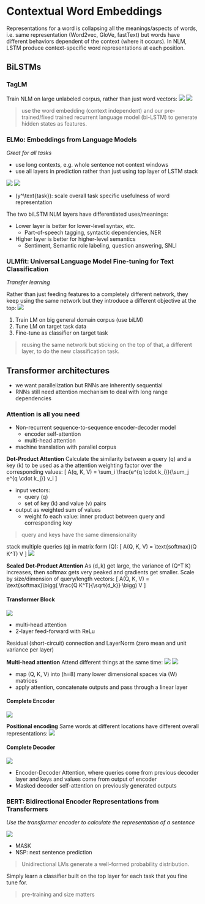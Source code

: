 # Contextual Word Embeddings
Representations for a word is collapsing all the meanings/aspects of words, i.e. same representation (Word2vec, GloVe, fastText) but words have different behaviors dependent of the context (where it occurs). In NLM, LSTM  produce context-specific word representations at each position.

## BiLSTMs
### TagLM
Train NLM on large unlabeled corpus, rather than just word vectors:
![](img/35c7c4df.png)
![](img/5e23e6e3.png)

> use the word embedding (context independent) and our pre-trained/fixed trained recurrent language model (bi-LSTM) to generate hidden states as features.

### ELMo: Embeddings from Language Models
*Great for all tasks*

- use long contexts, e.g. whole sentence not context windows
- use all layers in prediction rather than just using top layer of LSTM stack

![](img/e2dacc70.png)
![](img/04471a03.png)
- \(y^\text{task}\): scale overall task specific usefulness of word representation

The two biLSTM NLM layers have differentiated uses/meanings:
- Lower layer is better for lower-level syntax, etc.
    - Part-of-speech tagging, syntactic dependencies, NER
- Higher layer is better for higher-level semantics
    - Sentiment, Semantic role labeling, question answering, SNLI

### ULMfit: Universal Language Model Fine-tuning for Text Classification
*Transfer learning*

Rather than just feeding features to a completely different network, they keep using the same network but they introduce a different objective at the top:
![](img/983d8cdb.png)
1. Train LM on big general domain corpus (use biLM)
1. Tune LM on target task data
1. Fine-tune as classifier on target task

> reusing the same network but sticking on the top of that, a different layer, to do the new classification task.

## Transformer architectures
- we want parallelization but RNNs are inherently sequential
- RNNs still need attention mechanism to deal with long range dependencies

### Attention is all you need
- Non-recurrent sequence-to-sequence encoder-decoder model
    - encoder self-attention
    - multi-head attention
- machine translation with parallel corpus

**Dot-Product Attention**
Calculate the similarity between a query \(q\) and a key \(k\) to be used as a the attention weighting factor over the corresponding values:
\[
    A(q, K, V) = \sum_i \frac{e^{q \cdot k_i}}{\sum_j e^{q \cdot k_j}} v_i
\]
- input vectors:
    - query \(q\)
    - set of key \(k\) and value \(v\) pairs
- output as weighted sum of values
    - weight fo each value: inner product between query and corresponding key

> query and keys have the same dimensionality

stack multiple queries \(q\) in matrix form \(Q\):
\[
    A(Q, K, V) = \text{softmax}(Q K^T) V
\]
![](img/d361413c.png)

**Scaled Dot-Product Attention**
As \(d_k\) get large, the variance of \(Q^T K\) increases, then softmax gets very peaked and gradients get smaller. Scale by size/dimension of query/length vectors:
\[
    A(Q, K, V) = \text{softmax}\bigg( \frac{Q K^T}{\sqrt{d_k}} \bigg) V
\]

#### Transformer Block
![](img/8516751e.png)
- multi-head attention
- 2-layer feed-forward with ReLu

Residual (short-circuit) connection and LayerNorm (zero mean and unit variance per layer)

**Multi-head attention**
Attend different things at the same time:
![](img/3b91f0fc.png)
![](img/e2954593.png)
- map \(Q, K, V\) into \(h=8\) many lower dimensional spaces via \(W\) matrices
- apply attention, concatenate outputs and pass through a linear layer

#### Complete Encoder
![](img/142f33a4.png)

**Positional encoding**
Same words at different locations have different overall representations:
![](img/f88de032.png)

#### Complete Decoder
![](img/96596e30.png)
- Encoder-Decoder Attention, where queries come from previous decoder layer and keys and values come from output of encoder
- Masked decoder self-attention on previously generated outputs

### BERT: Bidirectional Encoder Representations from Transformers
*Use the transformer encoder to calculate the representation of a sentence*

![](img/8424f07c.png)
- MASK
- NSP: next sentence prediction

> Unidirectional LMs generate a well-formed probability distribution.

Simply learn a classifier built on the top layer for each task that you fine tune for.

> pre-training and size matters
